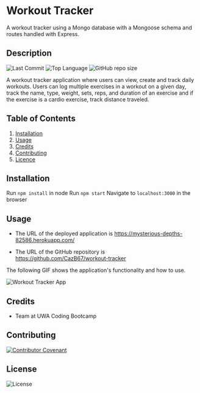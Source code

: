 # Workout Tracker
A workout tracker using a Mongo database with a Mongoose schema and routes handled with Express.

## Description 
![Last Commit](https://img.shields.io/github/last-commit/cazb67/workout-tracker) ![Top Language](https://img.shields.io/github/languages/top/cazb67/workout-tracker) ![GitHub repo size](https://img.shields.io/github/repo-size/cazb67/workout-tracker) 

A workout tracker application where users can view, create and track daily workouts. Users can log multiple exercises in a workout on a given day, track the name, type, weight, sets, reps, and duration of an exercise and if the exercise is a cardio exercise, track distance traveled.

## Table of Contents
1. [Installation](#Installation)
2. [Usage](#Usage)
3. [Credits](#Credits)
4. [Contributing](#Contributing)
5. [Licence](#License)

## Installation

Run `npm install` in node
Run `npm start`
Navigate to `localhost:3000` in the browser

## Usage
* The URL of the deployed application is https://mysterious-depths-82586.herokuapp.com/

* The URL of the GitHub repository is https://github.com/CazB67/workout-tracker

The following GIF shows the application's functionality and how to use. 

<img src="" width="" height="" title="Workout Tracker App">

## Credits
- Team at UWA Coding Bootcamp

## Contributing
[![Contributor Covenant](https://img.shields.io/badge/Contributor%20Covenant-v2.0%20adopted-ff69b4.svg)](code_of_conduct.md)

## License
![License](https://img.shields.io/github/license/cazb67/workout-tracker) 